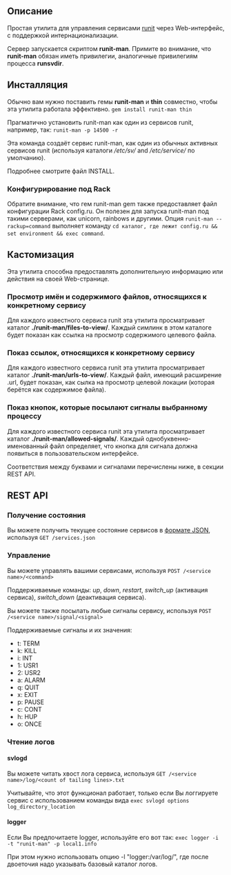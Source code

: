 ## Описание

Простая утилита для управления сервисами [runit](http://smarden.org/runit/ "Домашняя страница runit") через Web-интерфейс, с поддержкой интернационализации.

Сервер запускается скриптом **runit-man**. Примите во внимание, что  **runit-man** обязан иметь привилегии, аналогичные привилегиям процесса **runsvdir**.

## Инсталляция

Обычно вам нужно поставить гемы **runit-man** и **thin** совместно, чтобы эта утилита работала эффективно.
`gem install runit-man thin`

Прагматично установить runit-man как один из сервисов runit, например, так:
`runit-man -p 14500 -r`

Эта команда создаёт сервис runit-man, как один из обычных активных сервисов runit (используя каталоги */etc/sv/* and */etc/service/* по умолчанию).

Подробнее смотрите файл INSTALL.

### Конфигурирование под Rack

Обратите внимание, что гем runit-man gem также предоставляет файл конфигурации Rack config.ru.
Он полезен для запуска runit-man под такими серверами, как unicorn, rainbows и другими. Опция `runit-man --rackup=command` выполняет команду `cd каталог, где лежит config.ru && set environment && exec command`.

## Кастомизация

Эта утилита способна предоставлять дополнительную информацию или действия на своей Web-странице.

### Просмотр имён и содержимого файлов, относящихся к конкретному сервису

Для каждого известного сервиса runit эта утилита просматривает каталог **./runit-man/files-to-view/**.
Каждый симлинк в этом каталоге будет показан как ссылка на просмотр содержимого целевого файла.

### Показ ссылок, относящихся к конкретному сервису

Для каждого известного сервиса runit эта утилита просматривает каталог **./runit-man/urls-to-view/**.
Каждый файл, имеющий расширение .url, будет показан, как сылка на просмотр целевой локации (которая берётся как содержимое файла).

### Показ кнопок, которые посылают сигналы выбранному процессу

Для каждого известного сервиса runit эта утилита просматривает каталог **./runit-man/allowed-signals/**.
Каждый однобуквенно-именованный файл определяет, что кнопка для сигнала должна появиться в пользовательском интерфейсе.

Соответствия между буквами и сигналами перечислены ниже, в секции REST API.

## REST API

### Получение состояния

Вы можете получить текущее состояние сервисов в [формате JSON](http://www.json.org/ "Домашняя страница JSON"), используя
`GET /services.json`

### Управление

Вы можете управлять вашими сервисами, используя
`POST /<service name>/<command>`

Поддерживаемые команды: *up*, *down*, *restart*, *switch_up* (активация сервиса), *switch_down* (деактивация сервиса).

Вы можете также посылать любые сигналы сервису, используя
`POST /<service name>/signal/<signal>`

Поддерживаемые сигналы и их значения:

* t: TERM
* k: KILL
* i: INT
* 1: USR1
* 2: USR2
* a: ALARM
* q: QUIT
* x: EXIT
* p: PAUSE
* c: CONT
* h: HUP
* o: ONCE

### Чтение логов

#### svlogd

Вы можете читать хвост лога сервиса, используя
`GET /<service name>/log/<count of tailing lines>.txt`

Учитывайте, что этот функционал работает, только если Вы логгируете сервис с использованием команды вида 
`exec svlogd options log_directory_location`

#### logger

Если Вы предпочитаете logger, используйте его вот так:
`exec logger -i -t "runit-man" -p local1.info`

При этом нужно использовать опцию -l "logger:/var/log/", где после двоеточия надо указывать базовый каталог логов.

